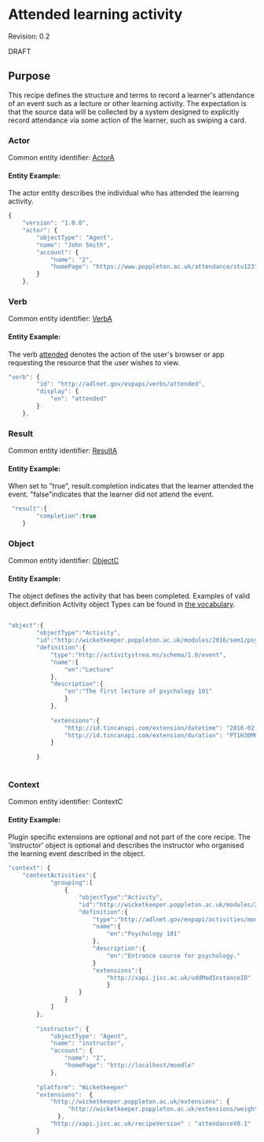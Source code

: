 # Attended learning activity
Revision: 0.2

DRAFT

## Purpose
This recipe defines the structure and terms to record a learner's attendance of an event such as a lecture or other learning activity. The expectation is that the source data will be collected by a system designed to explicitly record attendance via some action of the learner, such as swiping a card.

### Actor
Common entity identifier: [ActorA](../common_structures.md#actora)

#### Entity Example:
The actor entity describes the individual who has attended the learning activity.

``` Javascript
{
    "version": "1.0.0",
    "actor": {
        "objectType": "Agent",
        "name": "John Smith",
        "account": {
            "name": "2",
            "homePage": "https://www.poppleton.ac.uk/attendance/stu123"
        }
    },
```

### Verb

Common entity identifier: [VerbA](../common_structures.md#verba)

#### Entity Example:

The verb [attended](/vocabulary.md#verbs) denotes the action of the user's browser or app requesting the resource that the user wishes to view.

``` javascript
"verb": {
        "id": "http://adlnet.gov/expapi/verbs/attended",
        "display": {
            "en": "attended"
        }
    },
```

### Result
Common entity identifier: [ResultA](../common_structures.md#resulta)

#### Entity Example:
When set to "true", result.completion indicates that the learner attended the event. "false"indicates that the learner did not attend the event.

``` javascript
 "result":{
        "completion":true
    }
```

### Object
Common entity identifier: [ObjectC](../common_structures.md#objectc)

#### Entity Example:
The object defines the activity that has been completed. Examples of valid object.definition Activity object Types can be found in [the vocabulary](../vocabulary.md#30-object).

``` javascript

"object":{
		"objectType":"Activity",
		"id":"http://wicketkeeper.poppleton.ac.uk/modules/2016/sem1/psy101/qlecture1",
		"definition":{
			"type":"http://activitystrea.ms/schema/1.0/event",
			"name":{
				"en":"Lecture"
			},
			"description":{
				"en":"The first lecture of psychology 101"
				}
			},
			
		    "extensions":{
				"http://id.tincanapi.com/extension/datetime": "2016-02-05T10:00:00.000Z",
				"http://id.tincanapi.com/extension/duration": "PT1H30M0S"
			}
			
		}
		
```

### Context
Common entity identifier: ContextC

#### Entity Example:
Plugin specific extensions are optional and not part of the core recipe. The 'instructor' object is optional and describes the instructor who organised the learning event described in the object.

``` javascript
"context": {
	"contextActivities":{
            "grouping":[
                {
                    "objectType":"Activity",
                    "id":"http://wicketkeeper.poppleton.ac.uk/modules/2016/sem1/psy101",
                    "definition":{
                        "type":"http://adlnet.gov/expapi/activities/module",
                        "name":{
                            "en":"Psychology 101"
                        },
                        "description":{
                            "en":"Entrance course for psychology."
                        }
                        "extensions":{
                        	"http://xapi.jisc.ac.uk/uddModInstanceID" : "2016.sem1.psy101"
                        	}
                    }
                }
            ]
        },
		
		"instructor": {
            "objectType": "Agent",
            "name": "instructor",
            "account": {
                "name": "2",
                "homePage": "http://localhost/moodle"
            },
        
        "platform": "Wicketkeeper"
        "extensions":  {
      		"http://wicketkeeper.poppleton.ac.uk/extensions": {
      		 	 "http://wicketkeeper.poppleton.ac.uk/extensions/weighting": "3"
              },
			"http://xapi.jisc.ac.uk/recipeVersion" : "attendanceV0.1"
        }
```
